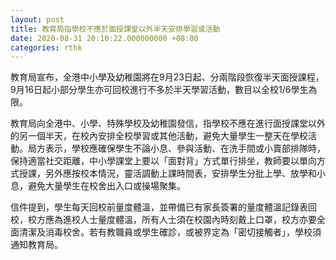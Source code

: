 ```yaml
---
layout: post
title: 教育局指學校不應於面授課堂以外半天安排學習或活動
date: 2020-08-31 20:10:22.000000000 +08:00
categories: rthk
---
```


教育局宣布，全港中小學及幼稚園將在9月23日起、分兩階段恢復半天面授課程，9月16日起小部分學生亦可回校進行不多於半天學習活動，數目以全校1/6學生為限。

教育局向全港中、小學、特殊學校及幼稚園發信，指學校不應在進行面授課堂以外的另一個半天，在校內安排全校學習或其他活動，避免大量學生一整天在學校活動。局方表示，學校應確保學生不論小息、參與活動、在洗手間或小賣部排隊時，保持適當社交距離，中小學課堂上要以「面對背」方式單行排坐，教師要以單向方式授課，另外應按校本情況，靈活調動上課時間表，安排學生分批上學、放學和小息，避免大量學生在校舍出入口或操場聚集。

信件提到，學生每天回校前量度體溫，並帶備已有家長簽署的量度體溫記錄表回校，校方應為進校人士量度體溫，所有人士須在校園內時刻戴上口罩，校方亦要全面清潔及消毒校舍。若有教職員或學生確診，或被界定為「密切接觸者」，學校須通知教育局。
